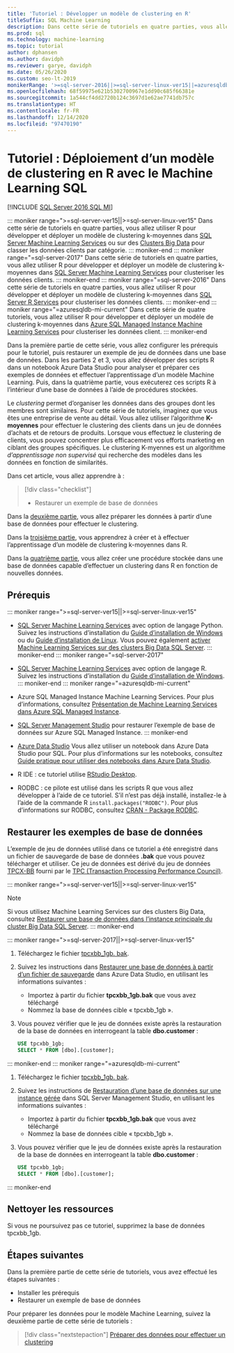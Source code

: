 ```yaml
---
title: 'Tutoriel : Développer un modèle de clustering en R'
titleSuffix: SQL Machine Learning
description: Dans cette série de tutoriels en quatre parties, vous allez développer un modèle pour effectuer le clustering dans R avec le Machine Learning SQL.
ms.prod: sql
ms.technology: machine-learning
ms.topic: tutorial
author: dphansen
ms.author: davidph
ms.reviewer: garye, davidph
ms.date: 05/26/2020
ms.custom: seo-lt-2019
monikerRange: '>=sql-server-2016||>=sql-server-linux-ver15||=azuresqldb-mi-current'
ms.openlocfilehash: 68f59975e621b5302700967e1dd90c685f66381e
ms.sourcegitcommit: 1a544cf4dd2720b124c3697d1e62ae7741db757c
ms.translationtype: HT
ms.contentlocale: fr-FR
ms.lasthandoff: 12/14/2020
ms.locfileid: "97470190"
---
```

# <a name="tutorial-develop-a-clustering-model-in-r-with-sql-machine-learning"></a>Tutoriel : Déploiement d’un modèle de clustering en R avec le Machine Learning SQL
[!INCLUDE [SQL Server 2016 SQL MI](../../includes/applies-to-version/sqlserver2016-asdbmi.md)]

::: moniker range=">=sql-server-ver15||>=sql-server-linux-ver15"
Dans cette série de tutoriels en quatre parties, vous allez utiliser R pour développer et déployer un modèle de clustering k-moyennes dans [SQL Server Machine Learning Services](../sql-server-machine-learning-services.md) ou sur des [Clusters Big Data](../../big-data-cluster/machine-learning-services.md) pour classer les données clients par catégorie.
::: moniker-end
::: moniker range="=sql-server-2017"
Dans cette série de tutoriels en quatre parties, vous allez utiliser R pour développer et déployer un modèle de clustering k-moyennes dans [SQL Server Machine Learning Services](../sql-server-machine-learning-services.md) pour clusteriser les données clients.
::: moniker-end
::: moniker range="=sql-server-2016"
Dans cette série de tutoriels en quatre parties, vous allez utiliser R pour développer et déployer un modèle de clustering k-moyennes dans [SQL Server R Services](../r/sql-server-r-services.md) pour clusteriser les données clients.
::: moniker-end
::: moniker range="=azuresqldb-mi-current"
Dans cette série de quatre tutoriels, vous allez utiliser R pour développer et déployer un modèle de clustering k-moyennes dans [Azure SQL Managed Instance Machine Learning Services](/azure/azure-sql/managed-instance/machine-learning-services-overview) pour clusteriser les données client.
::: moniker-end

Dans la première partie de cette série, vous allez configurer les prérequis pour le tutoriel, puis restaurer un exemple de jeu de données dans une base de données. Dans les parties 2 et 3, vous allez développer des scripts R dans un notebook Azure Data Studio pour analyser et préparer ces exemples de données et effectuer l’apprentissage d’un modèle Machine Learning. Puis, dans la quatrième partie, vous exécuterez ces scripts R à l’intérieur d’une base de données à l’aide de procédures stockées.

Le *clustering* permet d’organiser les données dans des groupes dont les membres sont similaires. Pour cette série de tutoriels, imaginez que vous êtes une entreprise de vente au détail. Vous allez utiliser l’algorithme **K-moyennes** pour effectuer le clustering des clients dans un jeu de données d’achats et de retours de produits. Lorsque vous effectuez le clustering de clients, vous pouvez concentrer plus efficacement vos efforts marketing en ciblant des groupes spécifiques. Le clustering K-myennes est un algorithme *d’apprentissage non supervisé* qui recherche des modèles dans les données en fonction de similarités.

Dans cet article, vous allez apprendre à :

> [!div class="checklist"]
> * Restaurer un exemple de base de données

Dans la [deuxième partie](r-clustering-model-prepare-data.md), vous allez préparer les données à partir d’une base de données pour effectuer le clustering.

Dans la [troisième partie](r-clustering-model-build.md), vous apprendrez à créer et à effectuer l’apprentissage d’un modèle de clustering k-moyennes dans R.

Dans la [quatrième partie](r-clustering-model-deploy.md), vous allez créer une procédure stockée dans une base de données capable d’effectuer un clustering dans R en fonction de nouvelles données.

## <a name="prerequisites"></a>Prérequis

::: moniker range=">=sql-server-ver15||>=sql-server-linux-ver15"
* [SQL Server Machine Learning Services](../sql-server-machine-learning-services.md) avec option de langage Python. Suivez les instructions d’installation du [Guide d’installation de Windows](../install/sql-machine-learning-services-windows-install.md) ou du [Guide d’installation de Linux](../../linux/sql-server-linux-setup-machine-learning.md?toc=%252fsql%252fmachine-learning%252ftoc.json&view=sql-server-linux-ver15&preserve-view=true). Vous pouvez également [activer Machine Learning Services sur des clusters Big Data SQL Server](../../big-data-cluster/machine-learning-services.md).
::: moniker-end
::: moniker range="=sql-server-2017"
* [SQL Server Machine Learning Services](../sql-server-machine-learning-services.md) avec option de langage R. Suivez les instructions d’installation du [Guide d’installation de Windows](../install/sql-machine-learning-services-windows-install.md).
::: moniker-end
::: moniker range="=azuresqldb-mi-current"
* Azure SQL Managed Instance Machine Learning Services. Pour plus d’informations, consultez [Présentation de Machine Learning Services dans Azure SQL Managed Instance](/azure/azure-sql/managed-instance/machine-learning-services-overview).

* [SQL Server Management Studio](../../ssms/download-sql-server-management-studio-ssms.md) pour restaurer l’exemple de base de données sur Azure SQL Managed Instance.
::: moniker-end

* [Azure Data Studio](../../azure-data-studio/what-is.md) Vous allez utiliser un notebook dans Azure Data Studio pour SQL. Pour plus d’informations sur les notebooks, consultez [Guide pratique pour utiliser des notebooks dans Azure Data Studio](../../azure-data-studio/notebooks/notebooks-guidance.md).

* R IDE : ce tutoriel utilise [RStudio Desktop](https://www.rstudio.com/products/rstudio/download/).

* RODBC : ce pilote est utilisé dans les scripts R que vous allez développer à l’aide de ce tutoriel. S’il n’est pas déjà installé, installez-le à l’aide de la commande R `install.packages("RODBC")`. Pour plus d’informations sur RODBC, consultez [CRAN - Package RODBC](https://CRAN.R-project.org/package=RODBC).

## <a name="restore-the-sample-database"></a>Restaurer les exemples de base de données

L’exemple de jeu de données utilisé dans ce tutoriel a été enregistré dans un fichier de sauvegarde de base de données **.bak** que vous pouvez télécharger et utiliser. Ce jeu de données est dérivé du jeu de données [TPCX-BB](http://www.tpc.org/tpcx-bb/default5.asp) fourni par le [TPC (Transaction Processing Performance Council)](http://www.tpc.org/).

::: moniker range=">=sql-server-ver15||>=sql-server-linux-ver15"
> [!NOTE]
> Si vous utilisez Machine Learning Services sur des clusters Big Data, consultez [Restaurer une base de données dans l’instance principale du cluster Big Data SQL Server](../../big-data-cluster/data-ingestion-restore-database.md).
::: moniker-end

::: moniker range=">=sql-server-2017||>=sql-server-linux-ver15"
1. Téléchargez le fichier [tpcxbb_1gb. bak](https://sqlchoice.blob.core.windows.net/sqlchoice/static/tpcxbb_1gb.bak).

1. Suivez les instructions dans [Restaurer une base de données à partir d’un fichier de sauvegarde](../../azure-data-studio/tutorial-backup-restore-sql-server.md#restore-a-database-from-a-backup-file) dans Azure Data Studio, en utilisant les informations suivantes :

   * Importez à partir du fichier **tpcxbb_1gb.bak** que vous avez téléchargé
   * Nommez la base de données cible « tpcxbb_1gb ».

1. Vous pouvez vérifier que le jeu de données existe après la restauration de la base de données en interrogeant la table **dbo.customer** :

    ```sql
    USE tpcxbb_1gb;
    SELECT * FROM [dbo].[customer];
    ```
::: moniker-end
::: moniker range="=azuresqldb-mi-current"
1. Téléchargez le fichier [tpcxbb_1gb. bak](https://sqlchoice.blob.core.windows.net/sqlchoice/static/tpcxbb_1gb.bak).

1. Suivez les instructions de [Restauration d’une base de données sur une instance gérée](/azure/sql-database/sql-database-managed-instance-get-started-restore) dans SQL Server Management Studio, en utilisant les informations suivantes :

   * Importez à partir du fichier **tpcxbb_1gb.bak** que vous avez téléchargé
   * Nommez la base de données cible « tpcxbb_1gb ».

1. Vous pouvez vérifier que le jeu de données existe après la restauration de la base de données en interrogeant la table **dbo.customer** :

    ```sql
    USE tpcxbb_1gb;
    SELECT * FROM [dbo].[customer];
    ```
::: moniker-end

## <a name="clean-up-resources"></a>Nettoyer les ressources

Si vous ne poursuivez pas ce tutoriel, supprimez la base de données tpcxbb_1gb.

## <a name="next-steps"></a>Étapes suivantes

Dans la première partie de cette série de tutoriels, vous avez effectué les étapes suivantes :

* Installer les prérequis
* Restaurer un exemple de base de données

Pour préparer les données pour le modèle Machine Learning, suivez la deuxième partie de cette série de tutoriels :

> [!div class="nextstepaction"]
> [Préparer des données pour effectuer un clustering](r-clustering-model-prepare-data.md)